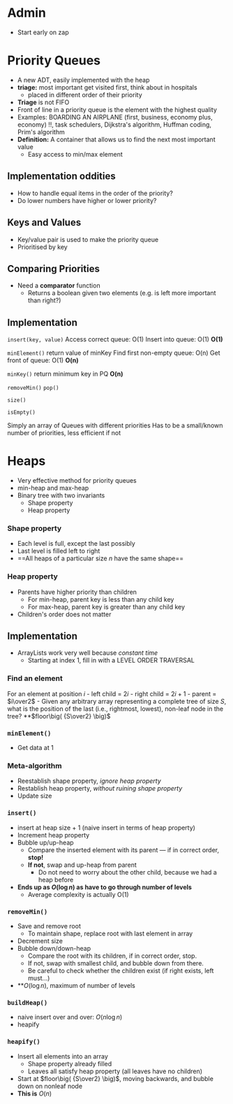 # Admin
- Start early on zap

# Priority Queues
- A new ADT, easily implemented with the heap
- **triage:** most important get visited first, think about in hospitals
	- placed in different order of their priority
- **Triage** is not FIFO
- Front of line in a priority queue is the element with the highest quality
- Examples: BOARDING AN AIRPLANE (first, business, economy plus, economy) !!, task schedulers, Dijkstra's algorithm, Huffman  coding, Prim's algorithm
- **Definition:** A container that allows us to find the next most important value
	- Easy access to min/max element

## Implementation oddities
- How to handle equal items in the order of the priority?
- Do lower numbers have higher or lower priority?

## Keys and Values
- Key/value pair is used to make the priority queue
- Prioritised by key

## Comparing Priorities
- Need a **comparator** function
	- Returns a boolean given two elements (e.g. is left more important than right?)

## Implementation

`insert(key, value)`
	Access correct queue: O(1)
	Insert into queue: O(1)
	**O(1)**
	
`minElement()`
	return value of minKey
	Find first non-empty queue: O(n)
	Get front of queue: O(1)
	**O(n)**

`minKey()`
	return minimum key in PQ
	**O(n)**

`removeMin()`
	`pop()`

`size()`

`isEmpty()`

Simply an array of Queues with different priorities
	Has to be a small/known number of priorities, less efficient if not

# Heaps
- Very effective method for priority queues
- min-heap and max-heap
- Binary tree with two invariants
	- Shape property
	- Heap property
### Shape property
- Each level is full, except the last possibly
- Last level is filled left to right
- ==All heaps of a particular size _n_ have the same shape==
### Heap property
- Parents have higher priority than children
	- For min-heap, parent key is less than any child key
	- For max-heap, parent key is greater than any child key
- Children's order does not matter

## Implementation
- ArrayLists work very well because *constant time*
	- Starting at index 1, fill in with a LEVEL ORDER TRAVERSAL

### Find an element
For an element at position $i$
	- left child = $2i$
	- right child = $2i + 1$
	- parent = $i\over2$
	- Given any arbitrary array representing a complete tree of size $S$, what is the position of the last (i.e., rightmost, lowest), non-leaf node in the tree? **$floor\big( {S\over2} \big)$

### `minElement()`
- Get data at 1

### Meta-algorithm
- Reestablish shape property, *ignore heap property*
- Restablish heap property, *without ruining shape property*
- Update size


### `insert()`
- insert at heap size + 1 (naive insert in terms of heap property)
- Increment heap property 
- Bubble up/up-heap
	- Compare the inserted element with its parent — if in correct order, **stop!**
	- **If not**, swap and up-heap from parent
		- Do not need to worry about the other child, because we had a heap before
- **Ends up as $O(\log n)$ as have to go through number of levels**
	- Average complexity is actually O(1)

### `removeMin()`
- Save and remove root
	- To maintain shape, replace root with last element in array
- Decrement size 
- Bubble down/down-heap
	- Compare the root with its children, if in correct order, stop.
	- If not, swap with smallest child, and bubble down from there.
	- Be careful to check whether the children exist (if right exists, left must...)
- **$O(\log n)$, maximum of number of levels

### `buildHeap()`
- naive insert over and over: $O(n \log n)$
- heapify

### `heapify()`
- Insert all elements into an array
	- Shape property already filled
	- Leaves all satisfy heap property (all leaves have no children)
- Start at $floor\big( {S\over2} \big)$, moving backwards, and bubble down on nonleaf node
- **This is** $O(n)$
